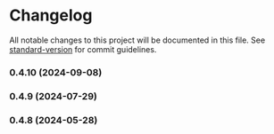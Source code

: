 # Changelog

All notable changes to this project will be documented in this file. See [standard-version](https://github.com/conventional-changelog/standard-version) for commit guidelines.

### 0.4.10 (2024-09-08)

### 0.4.9 (2024-07-29)

### 0.4.8 (2024-05-28)
